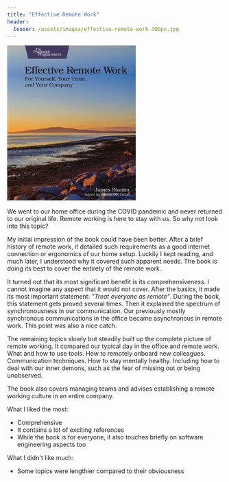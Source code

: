 ```yaml
---
title: "Effective Remote Work"
header:
  teaser: /assets/images/effective-remote-work-300px.jpg
---
```


![](/assets/images/effective-remote-work-300px.jpg)

We went to our home office during the COVID pandemic and never returned to our original life. Remote working is here to stay with us. So why not look into this topic?

My initial impression of the book could have been better. After a brief history of remote work, it detailed such requirements as a good internet connection or ergonomics of our home setup. Luckily I kept reading, and much later, I understood why it covered such apparent needs. The book is doing its best to cover the entirety of the remote work.

It turned out that its most significant benefit is its comprehensiveness. I cannot imagine any aspect that it would not cover. After the basics, it made its most important statement: _"Treat everyone as remote"_. During the book, this statement gets proved several times. Then it explained the spectrum of synchronousness in our communication. Our previously mostly synchronous communications in the office became asynchronous in remote work. This point was also a nice catch.

The remaining topics slowly but steadily built up the complete picture of remote working. It compared our typical day in the office and remote work. What and how to use tools. How to remotely onboard new colleagues. Communication techniques. How to stay mentally healthy. Including how to deal with our inner demons, such as the fear of missing out or being unobserved.

The book also covers managing teams and advises establishing a remote working culture in an entire company. 

What I liked the most:
- Comprehensive
- It contains a lot of exciting references
- While the book is for everyone, it also touches briefly on software engineering aspects too

What I didn't like much:
- Some topics were lengthier compared to their obviousness

